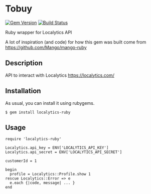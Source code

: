 Tobuy
=====
[![Gem Version](https://badge.fury.io/rb/localytics-ruby.svg)](https://badge.fury.io/rb/localytics-ruby)
[![Build Status](https://travis-ci.org/tobuy/localytics-ruby.svg?branch=master)](https://travis-ci.org/tobuy/localytics-ruby)

Ruby wrapper for Localytics API

A lot of inspiration (and code) for how this gem was built come from https://github.com/Mango/mango-ruby


## Description

API to interact with Localytics
https://localytics.com/


## Installation

As usual, you can install it using rubygems.

```
$ gem install localytics-ruby
```

## Usage

```
require 'localytics-ruby'

Localytics.api_key = ENV['LOCALYTICS_API_KEY']
Localytics.api_secret = ENV['LOCALYTICS_API_SECRET']

customerId = 1

begin
  profile = Localytics::Profile.show 1
rescue Localytics::Error => e
  e.each {|code, message| ... }
end
```